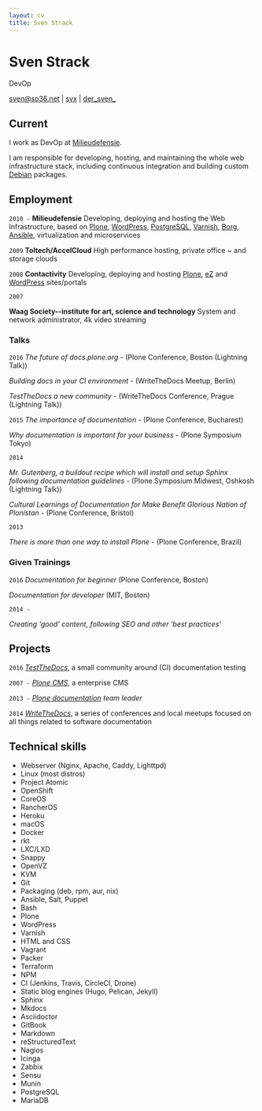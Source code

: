 ```yaml
---
layout: cv
title: Sven Strack
---
```


# Sven Strack

DevOp

<div id="webaddress"><a href="mailto:sven@so36.net">sven@so36.net</a>
|
<i class="fa fa-github">
</i> <a href="http://github.com/svx">svx</a>
|
<i class="fa fa-twitter">
</i> <a href="http://twitter.com/der_sven_">der_sven_</a></div>

## Current

I work as DevOp at [Milieudefensie](https://milieudefensie.nl).

I am responsible for developing, hosting, and maintaining the whole web infrastructure stack, including continuous integration and building custom [Debian](https://debian.org) packages.

## Employment

`2010 -` **Milieudefensie** Developing, deploying and hosting the Web Infrastructure, based on [Plone](https://plone.org), [WordPress](https://wordpress.org/), [PostgreSQL](https://www.postgresql.org/), [Varnish](https://varnish-cache.org/), [Borg](https://borgbackup.readthedocs.io/en/stable/), [Ansible](https://ansible.com), virtualization and microservices

`2009` **Toltech/AccelCloud** High performance hosting, private office ~ and storage clouds

`2008` **Contactivity** Developing, deploying and hosting [Plone](https://plone.org), [eZ](https://ez.no/) and [WordPress](https://wordpress.org/) sites/portals

`2007`

**Waag Society--institute for art, science and technology** System and network administrator, 4k video streaming

### Talks

`2016` _The future of docs.plone.org_ - (Plone Conference, Boston (Lightning Talk))

_Building docs in your CI environment_ - (WriteTheDocs Meetup, Berlin)

_TestTheDocs a new community_ - (WriteTheDocs Conference, Prague (Lightning Talk))

`2015` _The importance of documentation_ - (Plone Conference, Bucharest)

_Why documentation is important for your business_ - (Plone Symposium Tokyo)

`2014`

_Mr. Gutenberg, a buildout recipe which will install and setup Sphinx following documentation guidelines_ - (Plone Symposium Midwest, Oshkosh (Lightning Talk))

_Cultural Learnings of Documentation for Make Benefit Glorious Nation of Plonistan_ - (Plone Conference, Bristol)

`2013`

_There is more than one way to install Plone_ - (Plone Conference, Brazil)

### Given Trainings

`2016` _Documentation for beginner_ (Plone Conference, Boston)

_Documentation for developer_ (MIT, Boston)

`2014 -`

_Creating 'good' content, following SEO and other 'best practices'_

## Projects

`2016` _[TestTheDocs](https://testthedocs.org)_, a small community around (CI) documentation testing

`2007 -` _[Plone CMS](https://plone.org)_, a enterprise CMS

`2013 -` _[Plone documentation](https://docs.plone.org) team leader_

`2014` _[WriteTheDocs](http://www.writethedocs.org/)_, a series of conferences and local meetups focused on all things related to software documentation

## Technical skills

- Webserver (Nginx, Apache, Caddy, Lighttpd)
- Linux (most distros)
- Project Atomic
- OpenShift
- CoreOS
- RancherOS
- Heroku
- macOS
- Docker
- rkt
- LXC/LXD
- Snappy
- OpenVZ
- KVM
- Git
- Packaging (deb, rpm, aur, nix)
- Ansible, Salt, Puppet
- Bash
- Plone
- WordPress
- Varnish
- HTML and CSS
- Vagrant
- Packer
- Terraform
- NPM
- CI (Jenkins, Travis, CircleCI, Drone)
- Static blog engines (Hugo, Pelican, Jekyll)
- Sphinx
- Mkdocs
- Asciidoctor
- GitBook
- Markdown
- reStructuredText
- Nagios
- Icinga
- Zabbix
- Sensu
- Munin
- PostgreSQL
- MariaDB

<!-- ### Footer Last updated: April 2017 -->
